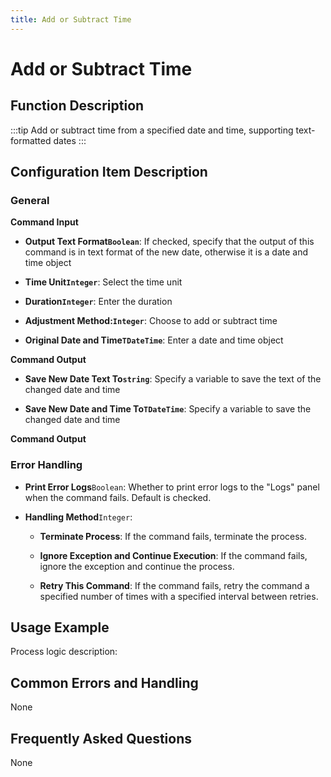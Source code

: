```yaml
---
title: Add or Subtract Time
---
```


# Add or Subtract Time

## Function Description

:::tip 
Add or subtract time from a specified date and time, supporting text-formatted dates
:::

## Configuration Item Description

### General

**Command Input**

- **Output Text Format`Boolean`**: If checked, specify that the output of this command is in text format of the new date, otherwise it is a date and time object

- **Time Unit`Integer`**: Select the time unit

- **Duration`Integer`**: Enter the duration

- **Adjustment Method:`Integer`**: Choose to add or subtract time

- **Original Date and Time`TDateTime`**: Enter a date and time object


**Command Output**

- **Save New Date Text To`string`**: Specify a variable to save the text of the changed date and time

- **Save New Date and Time To`TDateTime`**: Specify a variable to save the changed date and time


**Command Output**

### Error Handling

- **Print Error Logs**`Boolean`: Whether to print error logs to the "Logs" panel when the command fails. Default is checked. 

- **Handling Method**`Integer`:

    - **Terminate Process**: If the command fails, terminate the process.

    - **Ignore Exception and Continue Execution**: If the command fails, ignore the exception and continue the process.

    - **Retry This Command**: If the command fails, retry the command a specified number of times with a specified interval between retries.

## Usage Example

Process logic description:

## Common Errors and Handling

None

## Frequently Asked Questions

None

